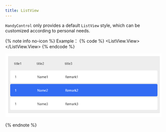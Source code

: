 ```yaml
---
title: ListView
---
```


`HandyControl` only provides a default `ListView` style, which can be customized according to personal needs.

{% note info no-icon %}
Example：
{% code %}
    <ListView ItemsSource="{Binding DataList}" Margin="20">
        <ListView.View>
            <GridView>
                <GridViewColumn Width="80" Header="title1" DisplayMemberBinding="{Binding Index}"/>
                <GridViewColumn Width="100" Header="title2" DisplayMemberBinding="{Binding Name}"/>
                <GridViewColumn Width="200" Header="title3" DisplayMemberBinding="{Binding Remark}"/>
            </GridView>
        </ListView.View>
    </ListView>
{% endcode %}

![ListView.DefaultStyle](https://raw.githubusercontent.com/HandyOrg/HandyOrgResource/master/HandyControl/Doc/native_controls/ListView.DefaultStyle.png)

{% endnote %}